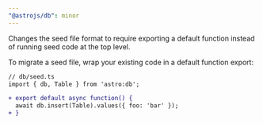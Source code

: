 ```yaml
---
"@astrojs/db": minor
---
```


Changes the seed file format to require exporting a default function instead of running seed code at the top level.

To migrate a seed file, wrap your existing code in a default function export:

```diff
// db/seed.ts
import { db, Table } from 'astro:db';

+ export default async function() {
  await db.insert(Table).values({ foo: 'bar' });
+ }
```
